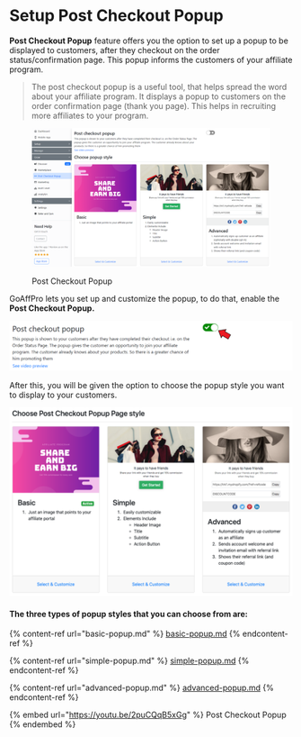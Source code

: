 # Setup Post Checkout Popup

**Post Checkout Popup** feature offers you the option to set up a popup to be displayed to customers, after they checkout on the order status/confirmation page. This popup informs the customers of your affiliate program.&#x20;

> The post checkout popup is a useful tool, that helps spread the word about your affiliate program. It displays a popup to customers on the order confirmation page (thank you page). This helps in recruiting more affiliates to your program.

<figure><img src="../../.gitbook/assets/image (3464).png" alt=""><figcaption><p>Post Checkout Popup</p></figcaption></figure>

GoAffPro lets you set up and customize the popup, to do that, enable the **Post Checkout Popup.**

![Enable the toggle](<../../.gitbook/assets/Annotation 2020-03-11 022721.png>)

After this, you will be given the option to choose the popup style you want to display to your customers.

![](<../../.gitbook/assets/Screenshot 2019-08-16 at 9.31.43 PM.png>)

#### The three types of popup styles that you can choose from are:

{% content-ref url="basic-popup.md" %}
[basic-popup.md](basic-popup.md)
{% endcontent-ref %}

{% content-ref url="simple-popup.md" %}
[simple-popup.md](simple-popup.md)
{% endcontent-ref %}

{% content-ref url="advanced-popup.md" %}
[advanced-popup.md](advanced-popup.md)
{% endcontent-ref %}

{% embed url="https://youtu.be/2puCQqB5xGg" %}
Post Checkout Popup
{% endembed %}
